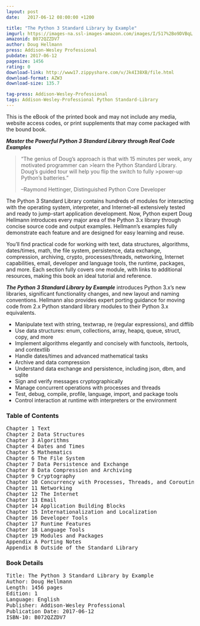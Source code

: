 ```yaml
---
layout: post
date:   2017-06-12 08:00:00 +1200

title: "The Python 3 Standard Library by Example"
imgurl: https://images-na.ssl-images-amazon.com/images/I/517%2Bo9DVBqL._SL200_.jpg
amazonid: B072QZZDV7
author: Doug Hellmann
press: Addison-Wesley Professional
pubdate: 2017-06-12
pagesize: 1456
rating: 0
download-link: http://www17.zippyshare.com/v/Jk4I38XB/file.html
download-format: AZW3
download-size: 135.7

tag-press: Addison-Wesley-Professional
tags: Addison-Wesley-Professional Python Standard-Library
---
```


This is the eBook of the printed book and may not include any media, website access codes, or print supplements that may come packaged with the bound book.

***Master the Powerful Python 3 Standard Library through Real Code Examples***

>“The genius of Doug’s approach is that with 15 minutes per week, any motivated programmer can >learn the Python Standard Library. Doug’s guided tour will help you flip the switch to fully >power-up Python’s batteries.”
>
>–Raymond Hettinger, Distinguished Python Core Developer

The Python 3 Standard Library contains hundreds of modules for interacting with the operating system, interpreter, and Internet–all extensively tested and ready to jump-start application development. Now, Python expert Doug Hellmann introduces every major area of the Python 3.x library through concise source code and output examples. Hellmann’s examples fully demonstrate each feature and are designed for easy learning and reuse.

You’ll find practical code for working with text, data structures, algorithms, dates/times, math, the file system, persistence, data exchange, compression, archiving, crypto, processes/threads, networking, Internet capabilities, email, developer and language tools, the runtime, packages, and more. Each section fully covers one module, with links to additional resources, making this book an ideal tutorial and reference.

***The Python 3 Standard Library by Example*** introduces Python 3.x’s new libraries, significant functionality changes, and new layout and naming conventions. Hellmann also provides expert porting guidance for moving code from 2.x Python standard library modules to their Python 3.x equivalents.

- Manipulate text with string, textwrap, re (regular expressions), and difflib
- Use data structures: enum, collections, array, heapq, queue, struct, copy, and more
- Implement algorithms elegantly and concisely with functools, itertools, and contextlib
- Handle dates/times and advanced mathematical tasks
- Archive and data compression
- Understand data exchange and persistence, including json, dbm, and sqlite
- Sign and verify messages cryptographically
- Manage concurrent operations with processes and threads
- Test, debug, compile, profile, language, import, and package tools
- Control interaction at runtime with interpreters or the environment

### Table of Contents
<pre>
Chapter 1 Text
Chapter 2 Data Structures
Chapter 3 Algorithms
Chapter 4 Dates and Times
Chapter 5 Mathematics
Chapter 6 The File System
Chapter 7 Data Persistence and Exchange
Chapter 8 Data Compression and Archiving
Chapter 9 Cryptography
Chapter 10 Concurrency with Processes, Threads, and Coroutines
Chapter 11 Networking
Chapter 12 The Internet
Chapter 13 Email
Chapter 14 Application Building Blocks
Chapter 15 Internationalization and Localization
Chapter 16 Developer Tools
Chapter 17 Runtime Features
Chapter 18 Language Tools
Chapter 19 Modules and Packages
Appendix A Porting Notes
Appendix B Outside of the Standard Library
</pre>

### Book Details
<pre>
Title: The Python 3 Standard Library by Example
Author: Doug Hellmann
Length: 1456 pages
Edition: 1
Language: English
Publisher: Addison-Wesley Professional
Publication Date: 2017-06-12
ISBN-10: B072QZZDV7
</pre>
